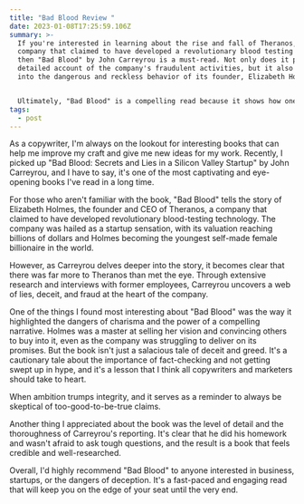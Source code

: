 ```yaml
---
title: "Bad Blood Review "
date: 2023-01-08T17:25:59.106Z
summary: >-
  If you're interested in learning about the rise and fall of Theranos, a
  company that claimed to have developed a revolutionary blood testing device,
  then "Bad Blood" by John Carreyrou is a must-read. Not only does it provide a
  detailed account of the company's fraudulent activities, but it also delves
  into the dangerous and reckless behavior of its founder, Elizabeth Holmes.


  Ultimately, "Bad Blood" is a compelling read because it shows how one person's lies and manipulation can have far-reaching consequences, affecting not only the company's employees and investors, but also the millions of people who were counting on Theranos to revolutionize healthcare.
tags:
  - post
---
```

As a copywriter, I'm always on the lookout for interesting books that can help me improve my craft and give me new ideas for my work. Recently, I picked up "Bad Blood: Secrets and Lies in a Silicon Valley Startup" by John Carreyrou, and I have to say, it's one of the most captivating and eye-opening books I've read in a long time.

For those who aren't familiar with the book, "Bad Blood" tells the story of Elizabeth Holmes, the founder and CEO of Theranos, a company that claimed to have developed revolutionary blood-testing technology. The company was hailed as a startup sensation, with its valuation reaching billions of dollars and Holmes becoming the youngest self-made female billionaire in the world.

However, as Carreyrou delves deeper into the story, it becomes clear that there was far more to Theranos than met the eye. Through extensive research and interviews with former employees, Carreyrou uncovers a web of lies, deceit, and fraud at the heart of the company.

One of the things I found most interesting about "Bad Blood" was the way it highlighted the dangers of charisma and the power of a compelling narrative. Holmes was a master at selling her vision and convincing others to buy into it, even as the company was struggling to deliver on its promises. But the book isn't just a salacious tale of deceit and greed. It's a cautionary tale about the importance of fact-checking and not getting swept up in hype, and it's a lesson that I think all copywriters and marketers should take to heart.

 When ambition trumps integrity, and it serves as a reminder to always be skeptical of too-good-to-be-true claims.

Another thing I appreciated about the book was the level of detail and the thoroughness of Carreyrou's reporting. It's clear that he did his homework and wasn't afraid to ask tough questions, and the result is a book that feels credible and well-researched.

Overall, I'd highly recommend "Bad Blood" to anyone interested in business, startups, or the dangers of deception. It's a fast-paced and engaging read that will keep you on the edge of your seat until the very end.